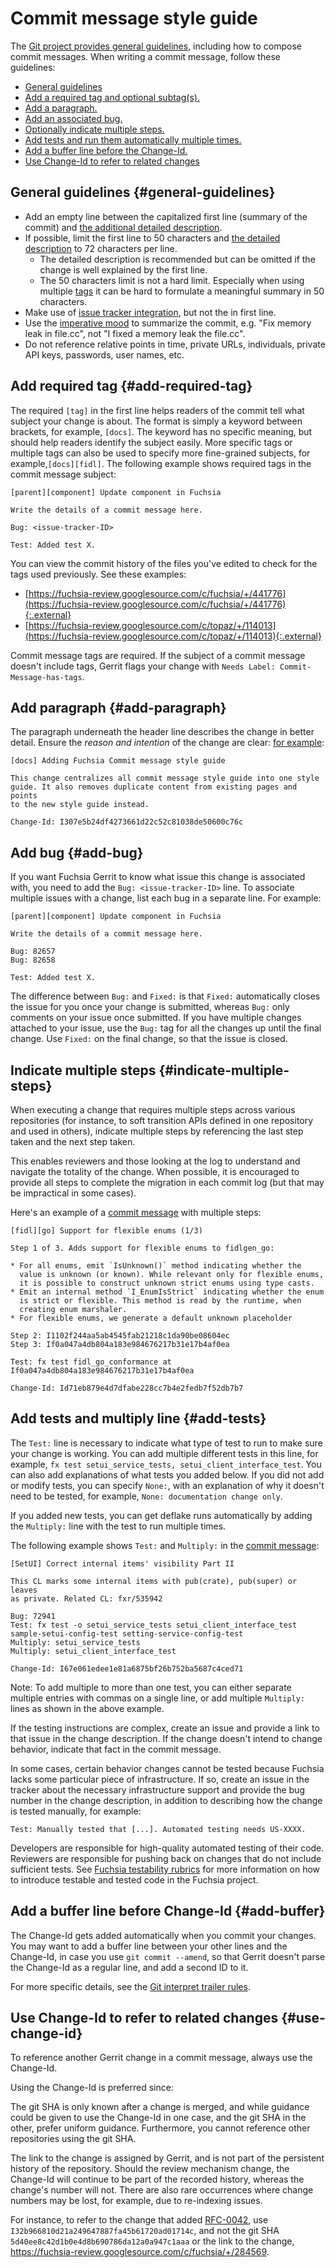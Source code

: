 # Commit message style guide

The
[Git project provides general guidelines](https://git-scm.com/book/en/v2/Distributed-Git-Contributing-to-a-Project),
including how to compose commit messages. When writing a commit message, follow
these guidelines:

+   [General guidelines](#general-guidelines)
+   [Add a required tag and optional subtag(s).](#add-required-tag)
+   [Add a paragraph.](#add-paragraph)
+   [Add an associated bug.](#add-bug)
+   [Optionally indicate multiple steps.](#indicate-multiple-steps)
+   [Add tests and run them automatically multiple times.](#add-tests)
+   [Add a buffer line before the Change-Id.](#add-buffer)
+   [Use Change-Id to refer to related changes](#use-change-id)

## General guidelines {#general-guidelines}

*   Add an empty line between the capitalized first line (summary of the commit)
    and [the additional detailed description](#add-paragraph).
*   If possible, limit the first line to 50 characters and
    [the detailed description](#add-paragraph) to 72 characters per line.
    *   The detailed description is recommended but can be omitted if the change
        is well explained by the first line.
    *   The 50 characters limit is not a hard limit. Especially when using
        multiple [tags](#add-required-tag) it can be hard to formulate a
        meaningful summary in 50 characters.
*   Make use of [issue tracker integration](#add-bug), but not the in first
    line.
*   Use the [imperative mood](https://en.wikipedia.org/wiki/Imperative_mood) to
    summarize the commit, e.g. "Fix memory leak in file.cc", not "I fixed a
    memory leak the file.cc".
*   Do not reference relative points in time, private URLs, individuals, private
    API keys, passwords, user names, etc.

## Add required tag {#add-required-tag}

The required `[tag]` in the first line helps readers of the commit tell what
subject your change is about. The format is simply a keyword between brackets,
for example, `[docs]`. The keyword has no specific meaning, but should help
readers identify the subject easily. More specific tags or multiple tags can
also be used to specify more fine-grained subjects, for example,`[docs][fidl]`.
The following example shows required tags in the commit message subject:

```none {:.devsite-disable-click-to-copy}
[parent][component] Update component in Fuchsia

Write the details of a commit message here.

Bug: <issue-tracker-ID>

Test: Added test X.
```

You can view the commit history of the files you've edited to check for the tags
used previously. See these examples:

*   [https://fuchsia-review.googlesource.com/c/fuchsia/+/441776](https://fuchsia-review.googlesource.com/c/fuchsia/+/441776){:.external}
*   [https://fuchsia-review.googlesource.com/c/topaz/+/114013](https://fuchsia-review.googlesource.com/c/topaz/+/114013){:.external}

Commit message tags are required. If the subject of a commit message doesn't
include tags, Gerrit flags your change with `Needs Label:
Commit-Message-has-tags`.

## Add paragraph {#add-paragraph}

The paragraph underneath the header line describes the change in better detail.
Ensure the *reason and intention* of the change are clear:
[for example](https://fuchsia-review.googlesource.com/c/fuchsia/+/569681):

```none {:.devsite-disable-click-to-copy}
[docs] Adding Fuchsia Commit message style guide

This change centralizes all commit message style guide into one style
guide. It also removes duplicate content from existing pages and points
to the new style guide instead.

Change-Id: I307e5b24df4273661d22c52c81038de50600c76c
```

## Add bug {#add-bug}

If you want Fuchsia Gerrit to know what issue this change is associated with,
you need to add the `Bug: <issue-tracker-ID>` line. To associate multiple issues
with a change, list each bug in a separate line. For example:

```none {:.devsite-disable-click-to-copy}
[parent][component] Update component in Fuchsia

Write the details of a commit message here.

Bug: 82657
Bug: 82658

Test: Added test X.
```

The difference between `Bug:` and `Fixed:` is that `Fixed:` automatically closes
the issue for you once your change is submitted, whereas `Bug:` only comments on
your issue once submitted. If you have multiple changes attached to your issue,
use the `Bug:` tag for all the changes up until the final change. Use `Fixed:`
on the final change, so that the issue is closed.

## Indicate multiple steps {#indicate-multiple-steps}

When executing a change that requires multiple steps across various repositories
(for instance, to soft transition APIs defined in one repository and used in
others), indicate multiple steps by referencing the last step taken and the next
step taken.

This enables reviewers and those looking at the log to understand and navigate
the totality of the change. When possible, it is encouraged to provide all steps
to complete the migration in each commit log (but that may be impractical in
some cases).

Here's an example of a
[commit message](https://fuchsia-review.googlesource.com/c/fuchsia/+/423314)
with multiple steps:

```none {:.devsite-disable-click-to-copy}
[fidl][go] Support for flexible enums (1/3)

Step 1 of 3. Adds support for flexible enums to fidlgen_go:

* For all enums, emit `IsUnknown()` method indicating whether the
  value is unknown (or known). While relevant only for flexible enums,
  it is possible to construct unknown strict enums using type casts.
* Emit an internal method `I_EnumIsStrict` indicating whether the enum
  is strict or flexible. This method is read by the runtime, when
  creating enum marshaler.
* For flexible enums, we generate a default unknown placeholder

Step 2: I1102f244aa5ab4545fab21218c1da90be08604ec
Step 3: If0a047a4db804a183e984676217b31e17b4af0ea

Test: fx test fidl_go_conformance at If0a047a4db804a183e984676217b31e17b4af0ea

Change-Id: Id71eb879e4d7dfabe228cc7b4e2fedb7f52db7b7
```

## Add tests and multiply line {#add-tests}

The `Test:` line is necessary to indicate what type of test to run to make sure
your change is working. You can add multiple different tests in this line, for
example, `fx test setui_service_tests, setui_client_interface_test`. You can
also add explanations of what tests you added below. If you did not add or
modify tests, you can specify `None:`, with an explanation of why it doesn't
need to be tested, for example, `None: documentation change only`.

If you added new tests, you can get deflake runs automatically by adding the
`Multiply:` line with the test to run multiple times.

The following example shows `Test:` and `Multiply:` in the
[commit message](https://fuchsia-review.googlesource.com/c/fuchsia/+/537303):

```none {:.devsite-disable-click-to-copy}
[SetUI] Correct internal items' visibility Part II

This CL marks some internal items with pub(crate), pub(super) or leaves
as private. Related CL: fxr/535942

Bug: 72941
Test: fx test -o setui_service_tests setui_client_interface_test
sample-setui-config-test setting-service-config-test
Multiply: setui_service_tests
Multiply: setui_client_interface_test

Change-Id: I67e061edee1e81a6875bf26b752ba5687c4ced71
```

Note: To add multiple to more than one test, you can either separate multiple
entries with commas on a single line, or add multiple `Multiply:` lines as shown
in the above example.

If the testing instructions are complex, create an issue and provide a link to
that issue in the change description. If the change doesn't intend to change
behavior, indicate that fact in the commit message.

In some cases, certain behavior changes cannot be tested because Fuchsia lacks
some particular piece of infrastructure. If so, create an issue in the tracker
about the necessary infrastructure support and provide the bug number in the
change description, in addition to describing how the change is tested manually,
for example:

```none
Test: Manually tested that [...]. Automated testing needs US-XXXX.
```

Developers are responsible for high-quality automated testing of their code.
Reviewers are responsible for pushing back on changes that do not include
sufficient tests. See
[Fuchsia testability rubrics](/docs/development/testing/testability_rubric.md)
for more information on how to introduce testable and tested code in the Fuchsia
project.

## Add a buffer line before Change-Id {#add-buffer}

The Change-Id gets added automatically when you commit your changes. You may
want to add a buffer line between your other lines and the Change-Id, in case
you use `git commit --amend`, so that Gerrit doesn't parse the Change-Id as a
regular line, and add a second ID to it.

For more specific details, see the
[Git interpret trailer rules](https://git-scm.com/docs/git-interpret-trailers).

## Use Change-Id to refer to related changes {#use-change-id}

To reference another Gerrit change in a commit message, always use the
Change-Id.

Using the Change-Id is preferred since:

The git SHA is only known after a change is merged, and while guidance could be
given to use the Change-Id in one case, and the git SHA in the other, prefer
uniform guidance. Furthermore, you cannot reference other repositories using the
git SHA.

The link to the change is assigned by Gerrit, and is not part of the persistent
history of the repository. Should the review mechanism change, the Change-Id
will continue to be part of the recorded history, whereas the change's number
will not. There are also rare occurrences where change numbers may be lost, for
example, due to re-indexing issues.

For instance, to refer to the change that added
[RFC-0042](/docs/contribute/governance/rfcs/0042_non_nullable_types.md), use
`I32b966810d21a249647887fa45b61720ad01714c`, and not the git SHA
`5d40ee8c42d1b0e4d8b690786da12a0a947c1aaa` or the link to the change,
https://fuchsia-review.googlesource.com/c/fuchsia/+/284569.
